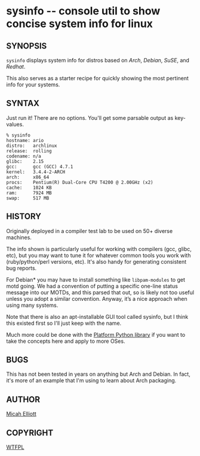 sysinfo -- console util to show concise system info for linux
=============================================================

## SYNOPSIS
`sysinfo` displays system info for distros based on _Arch_, _Debian_, _SuSE_,
and _Redhat_.

This also serves as a starter recipe for quickly showing the most pertinent
info for your systems.

## SYNTAX
Just run it! There are no options. You'll get some parsable output as
key-values.

    % sysinfo
    hostname: ario
    distro:   archlinux
    release:  rolling
    codename: n/a
    glibc:    2.15
    gcc:      gcc (GCC) 4.7.1
    kernel:   3.4.4-2-ARCH
    arch:     x86_64
    procs:    Pentium(R) Dual-Core CPU T4200 @ 2.00GHz (x2)
    cache:    1024 KB
    ram:      7924 MB
    swap:     517 MB

## HISTORY
Originally deployed in a compiler test lab to be used on 50+ diverse machines.

The info shown is particularly useful for working with compilers
(gcc, glibc, etc), but you may want to tune it for whatever common
tools you work with (ruby/python/perl versions, etc). It's also
handy for generating consistent bug reports.

For Debian\* you may have to install something like `libpam-modules`
to get motd going. We had a convention of putting a specific
one-line status message into our MOTDs, and this parsed that out, so
is likely not too useful unless you adopt a similar convention.
Anyway, it’s a nice approach when using many systems.

Note that there is also an apt-installable GUI tool called sysinfo,
but I think this existed first so I'll just keep with the name.

Much more could be done with the
[Platform Python library](http://downloads.egenix.com/python/platform.py)
if you want to take the concepts here and apply to more OSes.

## BUGS
This has not been tested in years on anything but Arch and Debian. In fact,
it's more of an example that I'm using to learn about Arch packaging.

## AUTHOR
[Micah Elliott](http://MicahElliott.com)

## COPYRIGHT
[WTFPL](http://sam.zoy.org "WTF Public License")
